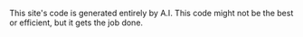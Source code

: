 This site's code is generated entirely by A.I. This code might not be the best or efficient, but it gets the job done.
